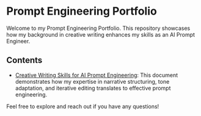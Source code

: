 # Prompt Engineering Portfolio

Welcome to my Prompt Engineering Portfolio. This repository showcases how my background in creative writing enhances my skills as an AI Prompt Engineer.

## Contents

- [Creative Writing Skills for AI Prompt Engineering](https://github.com/vardenfrias/PromptEngineeringPortfolio/blob/main/Creative%20Writing%20Skills%20for%20Prompt%20Engineering.md): This document demonstrates how my expertise in narrative structuring, tone adaptation, and iterative editing translates to effective prompt engineering.

Feel free to explore and reach out if you have any questions!

